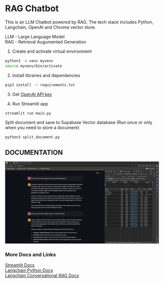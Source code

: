 # RAG Chatbot

This is an LLM Chatbot powered by RAG. The tech stack includes Python, Langchain, OpenAI and Chroma vector store.

LLM - Large Language Model  
RAG - Retrieval Augumented Generation  

1. Create and activate virtual environment
```bash
python3 -m venv myvenv
source myvenv/bin/activate
```

2. Install libraries and dependencies
```bash
pip3 install -r requirements.txt
```

3. Get [OpenAI API key](https://platform.openai.com/account/api-keys)

4. Run Streamlit app
```bash
streamlit run main.py
```

Split document and save to Supabase Vector database (Run once or only when you need to store a document)
```bash
python3 split_document.py
```
## DOCUMENTATION
![alt text](image.png)

### More Docs and Links
[Streamlit Docs](https://docs.streamlit.io/get-started)  
[Langchain Python Docs](https://python.langchain.com/v0.2/docs/introduction/)  
[Langchain Conversational RAG Docs](https://python.langchain.com/v0.2/docs/tutorials/qa_chat_history/)  
